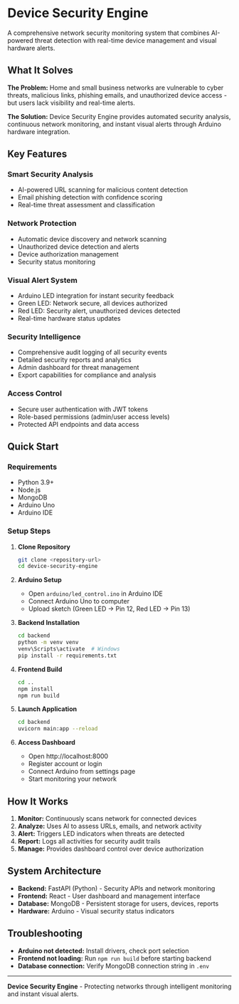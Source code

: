 # Device Security Engine

A comprehensive network security monitoring system that combines AI-powered threat detection with real-time device management and visual hardware alerts.

## What It Solves

**The Problem:** Home and small business networks are vulnerable to cyber threats, malicious links, phishing emails, and unauthorized device access - but users lack visibility and real-time alerts.

**The Solution:** Device Security Engine provides automated security analysis, continuous network monitoring, and instant visual alerts through Arduino hardware integration.

## Key Features

### Smart Security Analysis
- AI-powered URL scanning for malicious content detection
- Email phishing detection with confidence scoring
- Real-time threat assessment and classification

### Network Protection
- Automatic device discovery and network scanning
- Unauthorized device detection and alerts
- Device authorization management
- Security status monitoring

### Visual Alert System
- Arduino LED integration for instant security feedback
- Green LED: Network secure, all devices authorized
- Red LED: Security alert, unauthorized devices detected
- Real-time hardware status updates

### Security Intelligence
- Comprehensive audit logging of all security events
- Detailed security reports and analytics
- Admin dashboard for threat management
- Export capabilities for compliance and analysis

### Access Control
- Secure user authentication with JWT tokens
- Role-based permissions (admin/user access levels)
- Protected API endpoints and data access

## Quick Start

### Requirements
- Python 3.9+
- Node.js
- MongoDB
- Arduino Uno
- Arduino IDE

### Setup Steps

1. **Clone Repository**
   ```bash
   git clone <repository-url>
   cd device-security-engine
   ```

2. **Arduino Setup**
   - Open `arduino/led_control.ino` in Arduino IDE
   - Connect Arduino Uno to computer
   - Upload sketch (Green LED → Pin 12, Red LED → Pin 13)

3. **Backend Installation**
   ```bash
   cd backend
   python -m venv venv
   venv\Scripts\activate  # Windows
   pip install -r requirements.txt
   ```

4. **Frontend Build**
   ```bash
   cd ..
   npm install
   npm run build
   ```

5. **Launch Application**
   ```bash
   cd backend
   uvicorn main:app --reload
   ```

6. **Access Dashboard**
   - Open http://localhost:8000
   - Register account or login
   - Connect Arduino from settings page
   - Start monitoring your network

## How It Works

1. **Monitor:** Continuously scans network for connected devices
2. **Analyze:** Uses AI to assess URLs, emails, and network activity
3. **Alert:** Triggers LED indicators when threats are detected
4. **Report:** Logs all activities for security audit trails
5. **Manage:** Provides dashboard control over device authorization

## System Architecture

- **Backend:** FastAPI (Python) - Security APIs and network monitoring
- **Frontend:** React - User dashboard and management interface  
- **Database:** MongoDB - Persistent storage for users, devices, reports
- **Hardware:** Arduino - Visual security status indicators

## Troubleshooting

- **Arduino not detected:** Install drivers, check port selection
- **Frontend not loading:** Run `npm run build` before starting backend
- **Database connection:** Verify MongoDB connection string in `.env`

---

**Device Security Engine** - Protecting networks through intelligent monitoring and instant visual alerts.
